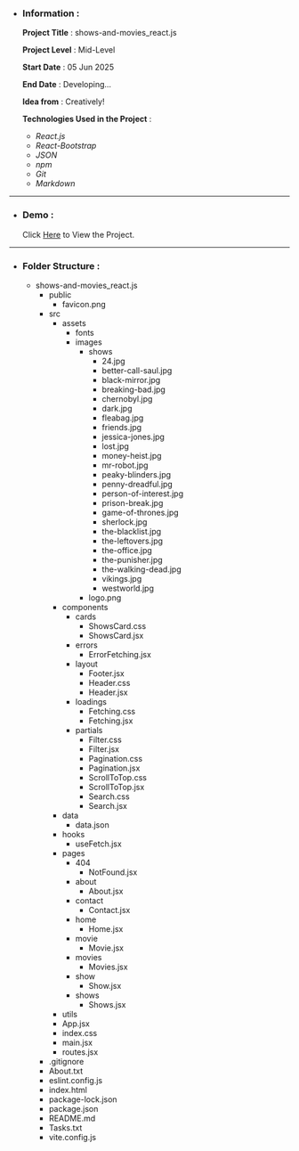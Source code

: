 - ### Information :

  **Project Title** : shows-and-movies_react.js

  **Project Level** : Mid-Level

  **Start Date** : 05 Jun 2025

  **End Date** : Developing...

  **Idea from** : Creatively!

  **Technologies Used in the Project** :

  - _React.js_
  - _React-Bootstrap_
  - _JSON_
  - _npm_
  - _Git_
  - _Markdown_

---

- ### Demo :

  Click [Here](https://shows-and-movies-react-js-hojjat-gholamzadeh-1997.vercel.app/) to View the Project.

---

- ### Folder Structure :

  - shows-and-movies_react.js
    - public
      - favicon.png
    - src
      - assets
        - fonts
        - images
          - shows
            - 24.jpg
            - better-call-saul.jpg
            - black-mirror.jpg
            - breaking-bad.jpg
            - chernobyl.jpg
            - dark.jpg
            - fleabag.jpg
            - friends.jpg
            - jessica-jones.jpg
            - lost.jpg
            - money-heist.jpg
            - mr-robot.jpg
            - peaky-blinders.jpg
            - penny-dreadful.jpg
            - person-of-interest.jpg
            - prison-break.jpg
            - game-of-thrones.jpg
            - sherlock.jpg
            - the-blacklist.jpg
            - the-leftovers.jpg
            - the-office.jpg
            - the-punisher.jpg
            - the-walking-dead.jpg
            - vikings.jpg
            - westworld.jpg
          - logo.png
      - components
        - cards
          - ShowsCard.css
          - ShowsCard.jsx
        - errors
          - ErrorFetching.jsx
        - layout
          - Footer.jsx
          - Header.css
          - Header.jsx
        - loadings
          - Fetching.css
          - Fetching.jsx
        - partials
          - Filter.css
          - Filter.jsx
          - Pagination.css
          - Pagination.jsx
          - ScrollToTop.css
          - ScrollToTop.jsx
          - Search.css
          - Search.jsx
      - data
        - data.json
      - hooks
        - useFetch.jsx
      - pages
        - 404
          - NotFound.jsx
        - about
          - About.jsx
        - contact
          - Contact.jsx
        - home
          - Home.jsx
        - movie
          - Movie.jsx
        - movies
          - Movies.jsx
        - show
          - Show.jsx
        - shows
          - Shows.jsx
      - utils
      - App.jsx
      - index.css
      - main.jsx
      - routes.jsx
    - .gitignore
    - About.txt
    - eslint.config.js
    - index.html
    - package-lock.json
    - package.json
    - README.md
    - Tasks.txt
    - vite.config.js
